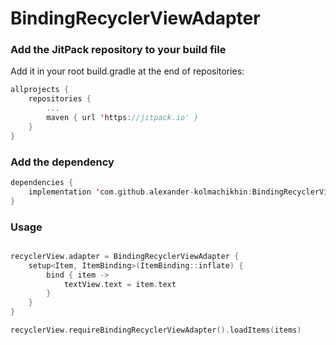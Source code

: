 # BindingRecyclerViewAdapter

### Add the JitPack repository to your build file 
Add it in your root build.gradle at the end of repositories:
```Kotlin
allprojects {
    repositories {
        ...
        maven { url 'https://jitpack.io' }
    }
}
```

### Add the dependency
```Kotlin
dependencies {
    implementation 'com.github.alexander-kolmachikhin:BindingRecyclerViewAdapter:1.0.3'
}
```
### Usage
```Kotlin

recyclerView.adapter = BindingRecyclerViewAdapter {
    setup<Item, ItemBinding>(ItemBinding::inflate) {
        bind { item ->
            textView.text = item.text
        }
    }
}

recyclerView.requireBindingRecyclerViewAdapter().loadItems(items)
```
